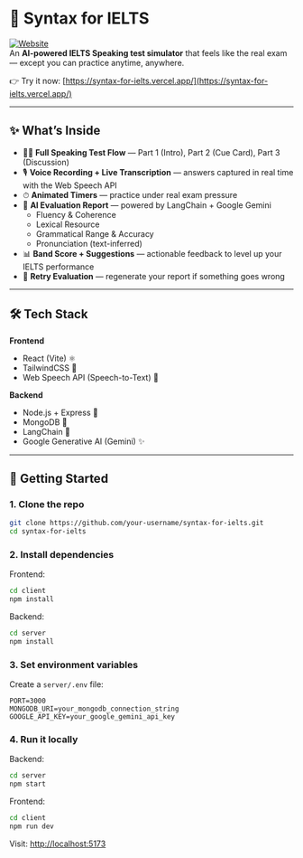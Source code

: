 # 🎤 Syntax for IELTS  

[![Website](https://img.shields.io/badge/Live-Demo-blue?style=flat&logo=vercel)](https://syntax-for-ielts.vercel.app/)  
An **AI-powered IELTS Speaking test simulator** that feels like the real exam — except you can practice anytime, anywhere.

👉 Try it now: [https://syntax-for-ielts.vercel.app/](https://syntax-for-ielts.vercel.app/)

---

## ✨ What’s Inside

- 🧑‍🏫 **Full Speaking Test Flow** — Part 1 (Intro), Part 2 (Cue Card), Part 3 (Discussion)  
- 🎙 **Voice Recording + Live Transcription** — answers captured in real time with the Web Speech API  
- ⏱ **Animated Timers** — practice under real exam pressure  
- 🤖 **AI Evaluation Report** — powered by LangChain + Google Gemini  
  - Fluency & Coherence  
  - Lexical Resource  
  - Grammatical Range & Accuracy  
  - Pronunciation (text-inferred)  
- 📊 **Band Score + Suggestions** — actionable feedback to level up your IELTS performance  
- 🔄 **Retry Evaluation** — regenerate your report if something goes wrong  

---

## 🛠 Tech Stack

**Frontend**  
- React (Vite) ⚛️  
- TailwindCSS 🎨  
- Web Speech API (Speech-to-Text) 🎤  

**Backend**  
- Node.js + Express 🚀  
- MongoDB 🍃  
- LangChain 🧩  
- Google Generative AI (Gemini) ✨  

---

## 🚀 Getting Started

### 1. Clone the repo
```bash
git clone https://github.com/your-username/syntax-for-ielts.git
cd syntax-for-ielts
```

### 2. Install dependencies
Frontend:
```bash
cd client
npm install
```

Backend:
```bash
cd server
npm install
```

### 3. Set environment variables
Create a `server/.env` file:
```env
PORT=3000
MONGODB_URI=your_mongodb_connection_string
GOOGLE_API_KEY=your_google_gemini_api_key
```

### 4. Run it locally
Backend:
```bash
cd server
npm start
```

Frontend:
```bash
cd client
npm run dev
```

Visit: [http://localhost:5173](http://localhost:5173)
